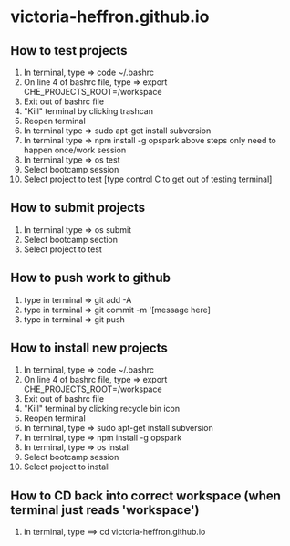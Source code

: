 # victoria-heffron.github.io

## How to test projects
1) In terminal, type => code ~/.bashrc
2) On line 4 of bashrc file, type => export CHE_PROJECTS_ROOT=/workspace
3) Exit out of bashrc file
4) "Kill" terminal by clicking trashcan 
5) Reopen terminal 
6) In terminal type => sudo apt-get install subversion
7) In terminal type => npm install -g opspark
above steps only need to happen once/work session 
8) In terminal type => os test 
9) Select bootcamp session
10) Select project to test 
[type control C to get out of testing terminal]

## How to submit projects
1) In terminal type => os submit
2) Select bootcamp section
3) Select project to test 

## How to push work to github
1) type in terminal => git add -A
2) type in terminal => git commit -m '[message here]
3) type in terminal => git push 

## How to install new projects
1) In terminal, type => code ~/.bashrc
2) On line 4 of bashrc file, type => export CHE_PROJECTS_ROOT=/workspace
3) Exit out of bashrc file
4) "Kill" terminal by clicking recycle bin icon
5) Reopen terminal
6) In terminal, type => sudo apt-get install subversion
7) In terminal, type => npm install -g opspark
8) In terminal, type => os install
9) Select bootcamp session
10) Select project to install

## How to CD back into correct workspace (when terminal just reads 'workspace')
1. in terminal, type ==> cd victoria-heffron.github.io